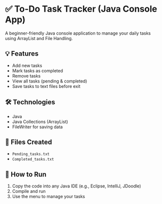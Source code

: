 # ✅ To-Do Task Tracker (Java Console App)

A beginner-friendly Java console application to manage your daily tasks using ArrayList and File Handling.

## 💡 Features
- Add new tasks
- Mark tasks as completed
- Remove tasks
- View all tasks (pending & completed)
- Save tasks to text files before exit

## 🛠 Technologies
- Java
- Java Collections (ArrayList)
- FileWriter for saving data

## 📂 Files Created
- `Pending_tasks.txt`
- `Completed_tasks.txt`

## 🚀 How to Run
1. Copy the code into any Java IDE (e.g., Eclipse, IntelliJ, JDoodle)
2. Compile and run
3. Use the menu to manage your tasks
